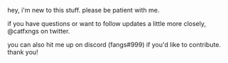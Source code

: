 hey, i'm new to this stuff. please be patient with me.

if you have questions or want to follow updates a little more closely, @catfxngs on twitter.

you can also hit me up on discord (fangs#999) if you'd like to contribute. thank you!
